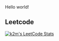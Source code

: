Hello world!

 ## Leetcode
[![k2m's LeetCode Stats](https://leetcode-stats.vercel.app/api?username=k2m&theme=Dark)](https://github.com/kirankumarmanku/leetcode-stats)
